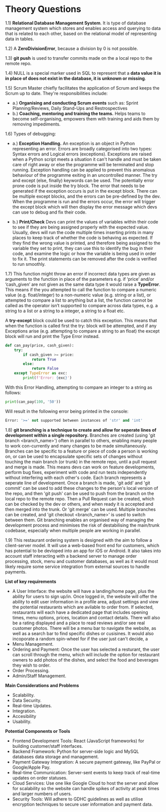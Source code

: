 # Theory Questions

1.1) __Relational Database Management System__. It is type of database management system which stores and enables access and querying to data that is related to each other, based on the relational model of representing data in tables.

1.2) A __ZeroDivisionError__, because a division by 0 is not possible.

1.3) __git push__ is used to transfer commits made on the a local repo to the remote repo.

1.4) NULL is a special marker used in SQL to represent that a __data value it is in place of does not exist in the database, it is unknown or missing__.

1.5)	Scrum Master chiefly facilitates the application of Scrum and keeps the Scrum up to date. They're responsibilities include: 

- a.) __Organising and conducting Scrum events__ such as: Sprint Planning/Reviews, Daily Stand-Ups and Restrospectives
- b.) __Coaching, mentoring and training the teams.__ Helps teams to become self-organising, empowers them with training and aids them by removing impediments. 

1.6) Types of debugging:

- a.) __Exception Handling.__ An exception is an object in Python representing an error. Errors are broadly categorised into two types: Syntax errors and Logical errors (exceptions). Exceptions are raised when a Python script meets a situation it can't handle and must be taken care of right away or else the programme will be terminated and stop running. Exception handling can be applied to prevent this anomalous behaviour of the programme exiting in an uncontrolled manner. The try and except (else, finally) keywords can be used. The potentially error prone code is put inside the try block. The error that needs to be generated if the exception occurs is put in the except block. There can be multiple except blocks, and the errors can be pre-defined by the dev. When the programme is run and the errors occur, the error will trigger the except block which will then display the error message which devs can use to debug and fix their code.

- b.) __Print/Check__ Devs can print the values of variables within their code to see if they are being assigned properly with the expected value. Usually, devs will run the code multiple times inserting prints in many places to keep track of whether the code is behaving as expected. If they find the wrong value is printed, and therefore being assigned to the variable they set to print, they can use this to identify the bug in their code, and examine the logic or how the variable is being used in order to fix it. The print statements can be removed after the code is verified to run smoothly.

1.7)	This function might throw an error if incorrect data types are given as arguments to the function in place of the parameters e.g. if ‘price’ and/or ‘cash_given’ are not given as the same data type it would raise a __TypeError__. This means if the you attempted to call the function to compare a numeric value (e.g. float/integer) to a non-numeric value (e.g. string or a list), or attempted to compare a list to anything but a list, the function cannot be called as the operator isn’t supported to compare across data types, e.g. a string to a list or a string to a integer, a string to a float etc. 

A __try-except__ block could be used to catch this exception. This means that when the function is called first the try: block will be attempted, and if any Exceptions arise (e.g. attempting to compare a string to an float) the except block will run and print the Type Error instead.

```python
def can_pay(price, cash_given):
    try:
        if cash_given >= price:
            return True
        else:
            return False
    except TypeError as exc:
        print(f'Error: {exc}')
```
With this Error Handling, attempting to compare an integer to a string as follows:
```python
print(can_pay(100, '50'))
```
Will result in the following error being printed in the console:
```python
Error: '>=' not supported between instances of 'str' and 'int'
```

1.8) __git branching is a technique to create and allow for seperate lines of development within a single repository.__ Branches are created (using 'git branch <branch_name>') often in parallel  to others, enabling many people to work con-currently and many changes to be made simultaneously. Branches can be specific to a feature or piece of code a person is working on, or can be used to encapsulate specific sets of changes without touching the main branch (or trunk) in the remote repo, until a pull request and merge is made. This means devs can work on feature developments, perform bug fixes, experiment with code and run tests independently without interfering with each other's code. Each branch represents a seperate line of development. Once a branch is made, 'git add' and 'git commit' can be used to add these changes to the person's local version of the repo, and then 'git push' can be used to push from the branch on the local repo to the remote repo. Then a Pull Request can be created, which can be checked by the dev or others, and when ready it is accepted and then merged into the trunk. Or 'git merge' can be used. Multiple branches can be created, and 'git checkout <branch_name>' is used to switch between them. Git branching enables an organised way of managing the development process and minimises the risk of destabilising the main/trunk codebase, especially when multiple people are working in parallel.

1.9)
 This restaurant ordering system is designed with the aim to follow a client-server model. It will use a web-based front end for customers, which has potential to be devloped into an app for iOS or Android. It also takes into account staff interacting with a backend server to manage order processing, stock, menu and customer databases, as well as it would most likely require some service integration from external sources to handle payments. 

__List of key requirements__
- A User Interface: the website will have a landing/home page, plus the ability for users to sign up/in. Once logged in, the website will offer the ability to edit user information in a profile area, adjust settings and view the potential restaurants which are avilable to order from. If selected, restaurants will each have a dedicated page that includes opening times, menu options, prices, location and contact details. There will also be a rating displayed and a place to read reviews and/or see real customer photos. There will be a menu bar to navigate the website, as well as a search bar to find specific dishes or cusisines. It would also incoporate a random spin-wheel for if the user just can't decide, a
- Menu Management.
- Ordering and Payment: Once the user has selected a resturant, the user can scroll through the menu, which will include the option for restaurant owners to add photos of the dishes, and select the food and beverages they wish to order.
- Order Processing.
- Admin/Staff Management.

__Main Considerations and Problems__
- Scalability.
- Data Security.
- Real-time Updates.
- Integration.
- Accesibility
- Usability.

__Potential Components or Tools__
- Frontend Development Tools: React (JavaScript frameworks) for building customer/staff interfaces.
- Backend Framework: Python for server-side logic and MySQL databases data storage and management.
- Payment Gateway Integration: A secure payment gateway, like PayPal or Google/Apple Pay.
- Real-time Communication: Server-sent events to keep track of real-time updates on order statuses.
- Cloud Services: Use one like Google Cloud to host the server and allow for scalability so the website can handle spikes of activity at peak times and larger numbers of users.
- Security Tools: Will adhere to GDHC guidelines as well as utilise encryption techniques to secure user information and payment data.